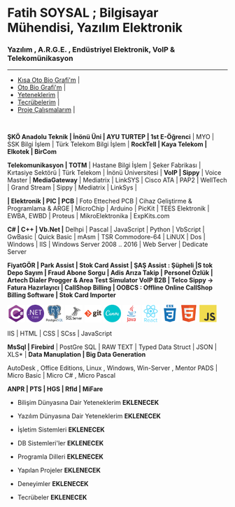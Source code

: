 # **Fatih SOYSAL** ; Bilgisayar Mühendisi, Yazılım  Elektronik 
### Yazılım , A.R.G.E. , Endüstriyel Elektronik, VoIP & Telekomünikasyon
---
- [Kısa Oto Bio Grafi'm](https://github.com/fsoysall/fsoysall/blob/main/) |
- [Oto Bio Grafi'm](https://github.com/fsoysall/fsoysall/blob/main/About-Me-DETAILED.md) |
- [Yeteneklerim](https://github.com/fsoysall/fsoysall/blob/main/My-Abilities.md) |
- [Tecrübelerim](https://github.com/fsoysall/fsoysall/blob/main/) |
- [Proje Çalışmalarım](https://github.com/fsoysall/fsoysall/blob/main/My-Over-Workeds.md) |

<br>

 **ŞKÖ Anadolu Teknik | İnönü Üni | AYU TURTEP  | 1st E-Öğrenci** | MYO  |
 SSK  Bilgi İşlem | Türk Telekom Bilgi İşlem  | **RockTell | Kaya Telekom | Elkotek | BirCom**

 **Telekomunikasyon | TOTM** | Hastane Bilgi İşlem | Şeker Fabrikası | Kırtasiye Sektörü |  Türk Telekom | İnönü Üniversitesi |  **VoIP | Sippy** | Voice Master | **MediaGateway** | Mediatrix | LinkSYS | Cisco ATA  |  PAP2  | WellTech | Grand Stream | Sippy | Mediatrix | LinkSys |

 **| Elektronik | PIC  | PCB** | Foto Etteched PCB | Cihaz Geliştirme & Programlama & ARGE | MicroChip | Arduino | PicKit | TEES Elektronik | EWBA, EWBD | Proteus | MikroElektronika | ExpKits.com

**C# | C++ | Vb.Net |** Delhpi | Pascal | JavaScript | Python | VbScript | GwBasic |  Quick Basic  | mAsm | TSR
Commodore-64 | LiNUX | Dos | Windows | IIS | Windows Server 2008 .. 2016 | Web Server |
Dedicate Server

**FiyatGÖR | Park Assist |  Stok Card Assist  |  ŞAŞ Assist : Şüpheli |S tok Depo Sayım | Fraud Abone Sorgu | Adis Arıza Takip |  Personel Özlük | Artech Dialer Progger & Area Test Simulator VoIP B2B | Telco Sippy -> Fatura Hazırlayıcı |
CallShop Billing | OOBCS : Offline Online CallShop Billing Software | Stok Card Importer**

<div>
  <img src="https://github.com/devicons/devicon/blob/master/icons/csharp/csharp-original.svg" title="C#" **alt="C#" width="40" height="40"/>  
  <img src="https://github.com/devicons/devicon/blob/master/icons/dotnetcore/dotnetcore-original.svg" title="Core" alt="Core" width="40" height="40"/>
  <img src="https://github.com/devicons/devicon/blob/master/icons/postgresql/postgresql-original-wordmark.svg" title="PostqreSql" alt="PostqreSql" width="40" height="40"/>
  <img src="https://github.com/devicons/devicon/blob/master/icons/microsoftsqlserver/microsoftsqlserver-plain-wordmark.svg" title="MsSql" alt="MsSql" width="40" height="40"/>
 <img src="https://github.com/devicons/devicon/blob/master/icons/git/git-original-wordmark.svg" title="Git" alt="Git" width="40" height="40"/>
 <img src="https://github.com/devicons/devicon/blob/master/icons/canva/canva-original.svg" title="Canva" alt="Canva" width="40" height="40"/>
  <img src="https://github.com/devicons/devicon/blob/master/icons/java/java-original-wordmark.svg" title="Java" alt="Java" width="40" height="40"/> 
  <img src="https://github.com/devicons/devicon/blob/master/icons/react/react-original-wordmark.svg" title="React" alt="React" width="40" height="40"/> 
  <img src="https://github.com/devicons/devicon/blob/master/icons/css3/css3-plain-wordmark.svg"  title="CSS3" alt="CSS" width="40" height="40"/> 
  <img src="https://github.com/devicons/devicon/blob/master/icons/html5/html5-original.svg" title="HTML5" alt="HTML" width="40" height="40"/> 
  <img src="https://github.com/devicons/devicon/blob/master/icons/javascript/javascript-original.svg" title="JavaScript" alt="JavaScript" width="40" height="40"/>
</div>

IIS | HTML | CSS | SCss | JavaScript

**MsSql | Firebird** | PostGre SQL | RAW TEXT | Typed Data Struct | JSON | XLS* | **Data Manuplation | Big Data Generation**


AutoDesk , Office Editions, Linux , Windows, Win-Server , Mentor PADS | Micro Basic | Micro C# , Micro Pascal


**ANPR | PTS | HGS | RfId | MiFare**


- Bilişim Dünyasına Dair Yeteneklerim **EKLENECEK**
- Yazılım Dünyasına Dair Yeteneklerim **EKLENECEK**
- İşletim Sistemleri **EKLENECEK**
- DB Sistemleri'ler **EKLENECEK**
- Programla Dilleri **EKLENECEK**

- Yapılan Projeler **EKLENECEK**
- Deneyimler **EKLENECEK**
- Tecrübeler **EKLENECEK**


